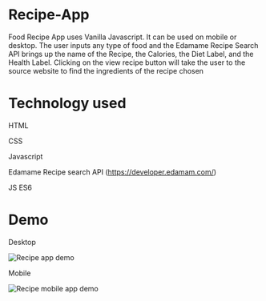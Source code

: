 # Recipe-App
Food Recipe App uses Vanilla Javascript. It can be used on mobile or desktop. The user inputs any type of food and the Edamame Recipe Search API brings up the name of the Recipe, the Calories, the Diet Label, and the Health Label. Clicking on the view recipe button will take the user to the source website to find the ingredients of the recipe chosen

# Technology used
HTML

CSS

Javascript

Edamame Recipe search API (https://developer.edamam.com/)

JS ES6

# Demo
Desktop

![Recipe app demo](https://media.giphy.com/media/Duw3zJNwIy8tlgdj0g/giphy.gif)

Mobile

![Recipe mobile app demo](https://media.giphy.com/media/byB2uqEMFeUBuSLq71/giphy.gif)